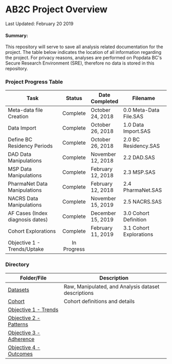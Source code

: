 AB2C Project Overview
================
Last Updated: February 20 2019

#### Summary:

This repository will serve to save all analysis related documentation for the project. The table below indicates the location of all information regarding the project. For privacy reasons, analyses are performed on Popdata BC's Secure Research Environment (SRE), therefore no data is stored in this repository.

### Project Progress Table

<table>
<colgroup>
<col width="37%" />
<col width="12%" />
<col width="20%" />
<col width="29%" />
</colgroup>
<thead>
<tr class="header">
<th>Task</th>
<th align="center">Status</th>
<th>Date Completed</th>
<th>Filename</th>
</tr>
</thead>
<tbody>
<tr class="odd">
<td>Meta-data file Creation</td>
<td align="center">Complete</td>
<td>October 24, 2018</td>
<td>0.0 Meta-Data File.SAS</td>
</tr>
<tr class="even">
<td>Data Import</td>
<td align="center">Complete</td>
<td>October 26, 2018</td>
<td>1.0 Data Import.SAS</td>
</tr>
<tr class="odd">
<td>Define BC Residency Periods</td>
<td align="center">Complete</td>
<td>October 26, 2018</td>
<td>2.0 BC Residency.SAS</td>
</tr>
<tr class="even">
<td>DAD Data Manipulations</td>
<td align="center">Complete</td>
<td>November 12, 2018</td>
<td>2.2 DAD.SAS</td>
</tr>
<tr class="odd">
<td>MSP Data Manipulations</td>
<td align="center">Complete</td>
<td>February 12, 2018</td>
<td>2.3 MSP.SAS</td>
</tr>
<tr class="even">
<td>PharmaNet Data Manipulations</td>
<td align="center">Complete</td>
<td>February 12, 2018</td>
<td>2.4 PharmaNet.SAS</td>
</tr>
<tr class="odd">
<td>NACRS Data Manipulations</td>
<td align="center">Complete</td>
<td>November 15, 2019</td>
<td>2.5 NACRS.SAS</td>
</tr>
<tr class="even">
<td>AF Cases (Index diagnosis dates)</td>
<td align="center">Complete</td>
<td>December 15, 2019</td>
<td>3.0 Cohort Definition</td>
</tr>
<tr class="odd">
<td>Cohort Explorations</td>
<td align="center">Complete</td>
<td>February 11, 2019</td>
<td>3.1 Cohort Explorations</td>
</tr>
<tr class="even">
<td>Objective 1 - Trends/Uptake</td>
<td align="center">In Progress</td>
<td></td>
<td></td>
</tr>
</tbody>
</table>

### Directory

| Folder/File                                                        | Description                                         |
|--------------------------------------------------------------------|-----------------------------------------------------|
| [Datasets](Docs/datasets.md)                                       | Raw, Manipulated, and Analysis dataset descriptions |
| [Cohort](Docs/cohort.md)                                           | Cohort definitions and details                      |
| [Objective 1 - Trends](Objective%201%20-%20Trends/readme.md)       |                                                     |
| [Objective 2 - Patterns](Objective%202%20-%20Patterns/readme.md)   |                                                     |
| [Objective 3 - Adherence](Objective%203%20-%20Adherence/readme.md) |                                                     |
| [Objective 4 - Outcomes](Objective%204%20-%20Outcomes/readme.md)   |                                                     |
